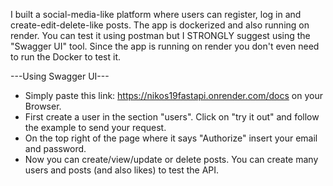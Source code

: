 I built a social-media-like platform where users can register, log in and 
create-edit-delete-like posts. The app is dockerized and also running 
on render. You can test it using postman but I STRONGLY suggest using the
"Swagger UI" tool. Since the app is running on render you don't even need 
to run the Docker to test it.

---Using Swagger UI---

- Simply paste this link: https://nikos19fastapi.onrender.com/docs
  on your Browser.
- First create a user in the section "users". Click on "try it out" and
  follow the example to send your request.
- On the top right of the page where it says "Authorize" insert your email
  and password.
- Now you can create/view/update or delete posts. You can create many
  users and posts (and also likes) to test the API.
